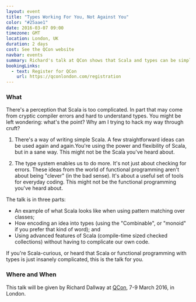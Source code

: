 ```yaml
---
layout: event
title: "Types Working For You, Not Against You"
color: "#25aae1"
date: 2016-03-07 09:00
timezone: GMT
location: London, UK
duration: 2 days
cost: See the QCon website
navbar: events
summary: Richard's talk at QCon shows that Scala and types can be simple.
bookingLinks:
  - text: Register for QCon
    url: https://qconlondon.com/registration
---
```


### What

There's a perception that Scala is too complicated. In part that may come from cryptic compiler errors and hard to understand types. You might be left wondering: what's the point? Why am I trying to hack my way through cruft?

1. There's a way of writing simple Scala. A few straightforward ideas can be used again and again.You're using the power and flexibility of Scala, but in a sane way. This might not be the Scala you've heard about.

2. The type system enables us to do more. It's not just about checking for errors. These ideas from the world of functional programming aren't about being "clever" (in the bad sense). It's about a useful set of tools for everyday coding. This might not be the functional programming you've heard about.

The talk is in three parts:

- An example of what Scala looks like when using pattern matching over classes;
- How encoding an idea into types (using the "Combinable", or "monoid" if you prefer that kind of word); and
- Using advanced features of Scala (compile-time sized checked collections) without having to complicate our own code.

If you're Scala-curious, or heard that Scala or functional programming with types is just insanely complicated, this is the talk for you.

### Where and When

This talk will be given by Richard Dallway at [QCon][qcon], 7-9 March 2016, in London.

[qcon]: https://qconlondon.com/presentation/types-working-you-not-against-you
